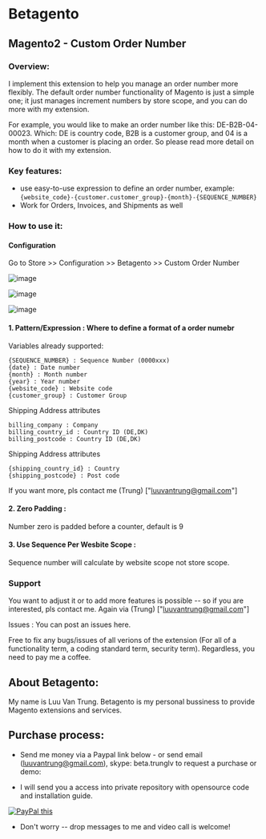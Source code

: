 # Betagento
## Magento2 - Custom Order Number 

### Overview:
I implement this extension to help you manage an order number more flexibly. The default order number functionality of Magento is just a simple one; it just manages increment numbers by store scope, and you can do more with my extension.

For example, you would like to make an order number like this: DE-B2B-04-00023. Which: DE is country code, B2B is a customer group, and 04 is a month when a customer is placing an order. So please read more detail on how to do it with my extension.


### Key features:
- use easy-to-use expression to define an order number, example:  `{website_code}-{customer.customer_group}-{month}-{SEQUENCE_NUMBER}`
- Work for Orders, Invoices, and Shipments as well

### How to use it:
#### Configuration
Go to Store >> Configuration >> Betagento >> Custom Order Number

![image](https://user-images.githubusercontent.com/820411/144455147-dbf0ef01-4250-4887-b414-1ef13ac89bb5.png)

![image](https://user-images.githubusercontent.com/820411/144455202-8f7098b4-cf97-41a1-8b00-69f503c7c7b2.png)

![image](https://user-images.githubusercontent.com/820411/144455233-98211803-f867-4c1e-be92-1654725b844d.png)



#### 1. Pattern/Expression : Where to define a format of a order numebr 
Variables already supported:

```
{SEQUENCE_NUMBER} : Sequence Number (0000xxx)
{date} : Date number 
{month} : Month number 
{year} : Year number
{website_code} : Website code
{customer_group} : Customer Group
```
Shipping Address attributes 

```
billing_company : Company
billing_country_id : Country ID (DE,DK)
billing_postcode : Country ID (DE,DK)
```
Shipping Address attributes 

```
{shipping_country_id} : Country 
{shipping_postcode} : Post code
```

If you want more, pls contact me (Trung) ["luuvantrung@gmail.com"]

#### 2. Zero Padding : 
Number zero is padded before a counter, default is 9

#### 3. Use Sequence Per Wesbite Scope : 
Sequence number will calculate by website scope not store scope.

### Support
You want to adjust it or to add more features is possible -- so if you are interested, pls contact me. Again via (Trung) ["luuvantrung@gmail.com"]

Issues : You can post an issues here.

Free to fix any bugs/issues of all verions of the extension (For all of a functionality term, a coding standard term, security term). Regardless, you need to pay me a coffee. 


## About Betagento: 
My name is Luu Van Trung. Betagento is my personal bussiness to provide Magento extensions and services. 

## Purchase process:

- Send me money via a Paypal link below - or send email (luuvantrung@gmail.com), skype: beta.trunglv to request a purchase or demo:

- I will send you a access into private repository with opensource code and installation guide.

<p>
<a href="https://www.paypal.com/cgi-bin/webscr?cmd=_s-xclick&hosted_button_id=6DNEKNWFVXKKA" 
target="_blank">
<img src="https://www.paypalobjects.com/en_US/GB/i/btn/btn_buynowCC_LG.gif" alt="PayPal this" 
title="PayPal – The safer, easier way to pay online!" border="0" />
</a>
</p>

- Don't worry -- drop messages to me and video call is welcome!

